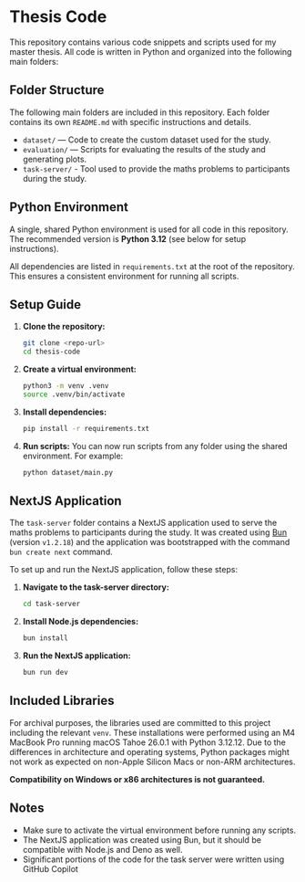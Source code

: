 # Thesis Code

This repository contains various code snippets and scripts used for my master thesis. All code is written in Python and organized into the following main folders:

## Folder Structure

The following main folders are included in this repository. Each folder contains its own `README.md` with specific instructions and details.

- `dataset/` — Code to create the custom dataset used for the study.
- `evaluation/` — Scripts for evaluating the results of the study and generating plots.
- `task-server/` - Tool used to provide the maths problems to participants during the study.

## Python Environment

A single, shared Python environment is used for all code in this repository. The recommended version is **Python 3.12** (see below for setup instructions).

All dependencies are listed in `requirements.txt` at the root of the repository. This ensures a consistent environment for running all scripts.

## Setup Guide

1. **Clone the repository:**
   ```sh
   git clone <repo-url>
   cd thesis-code
   ```

2. **Create a virtual environment:**
   ```sh
   python3 -m venv .venv
   source .venv/bin/activate
   ```

3. **Install dependencies:**
   ```sh
   pip install -r requirements.txt
   ```

4. **Run scripts:**
   You can now run scripts from any folder using the shared environment. For example:
   ```sh
   python dataset/main.py
   ```

## NextJS Application

The `task-server` folder contains a NextJS application used to serve the maths problems to participants during the study. It was created using [Bun](https://bun.sh) (version `v1.2.18`) and the application was bootstrapped with the command `bun create next` command.

To set up and run the NextJS application, follow these steps:

1. **Navigate to the task-server directory:**
   ```sh
   cd task-server
   ```

2. **Install Node.js dependencies:**
   ```sh
   bun install
   ```

3. **Run the NextJS application:**
   ```sh
   bun run dev
   ```

## Included Libraries

For archival purposes, the libraries used are committed to this project including the relevant `venv`. These installations were performed using an M4 MacBook Pro running macOS Tahoe 26.0.1 with Python 3.12.12. Due to the differences in architecture and operating systems, Python packages might not work as expected on non-Apple Silicon Macs or non-ARM architectures.

**Compatibility on Windows or x86 architectures is not guaranteed.**

## Notes

- Make sure to activate the virtual environment before running any scripts.
- The NextJS application was created using Bun, but it should be compatible with Node.js and Deno as well.
- Significant portions of the code for the task server were written using GitHub Copilot
